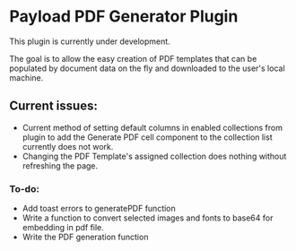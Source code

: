 # Payload PDF Generator Plugin

This plugin is currently under development. 

The goal is to allow the easy creation of PDF templates that can be populated by document data on the fly and downloaded to the user's local machine.

## Current issues:

* Current method of setting default columns in enabled collections from plugin to add the Generate PDF cell component to the collection list currently does not work.
* Changing the PDF Template's assigned collection does nothing without refreshing the page.

### To-do:

* Add toast errors to generatePDF function
* Write a function to convert selected images and fonts to base64 for embedding in pdf file.
* Write the PDF generation function